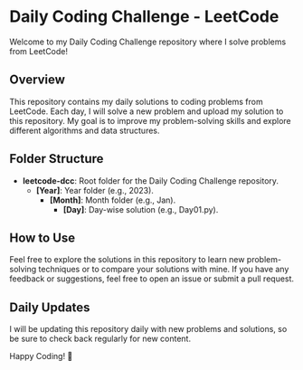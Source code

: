 # Daily Coding Challenge - LeetCode

Welcome to my Daily Coding Challenge repository where I solve problems from LeetCode!

## Overview

This repository contains my daily solutions to coding problems from LeetCode. Each day, I will solve a new problem and upload my solution to this repository. My goal is to improve my problem-solving skills and explore different algorithms and data structures.

## Folder Structure

- **leetcode-dcc**: Root folder for the Daily Coding Challenge repository.
  - **[Year]**: Year folder (e.g., 2023).
    - **[Month]**: Month folder (e.g., Jan).
      - **[Day]**: Day-wise solution (e.g., Day01.py).

## How to Use

Feel free to explore the solutions in this repository to learn new problem-solving techniques or to compare your solutions with mine. If you have any feedback or suggestions, feel free to open an issue or submit a pull request.

## Daily Updates

I will be updating this repository daily with new problems and solutions, so be sure to check back regularly for new content.

Happy Coding! 🚀
